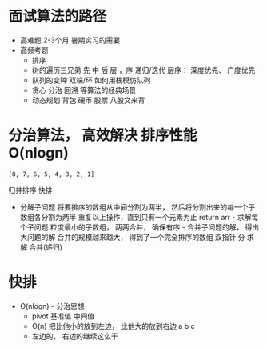 # 面试算法的路径
   - 高难题  2-3个月 暑期实习的需要
   - 高频考题
		- 排序
		- 树的遍历三兄弟
			先 中 后 层 ，序
			递归/迭代
			层序： 深度优先、 广度优先
		- 队列的变种
			双端/环
			如何用栈模仿队列
		- 贪心 分治 回溯 等算法的经典场景
		- 动态规划
			背包 硬币 股票
	八股文来背

# 分治算法， 高效解决 排序性能 O(nlogn)
	[8, 7, 6, 5, 4, 3, 2, 1]
   归并排序  快排
   - 分解子问题
		将要排序的数组从中间分割为两半， 
		然后将分割出来的每一个子数组各分割为两半
		重复以上操作，直到只有一个元素为止	return arr
	- 求解每个子问题
		粒度最小的子数组， 两两合并， 确保有序
	- 合并子问题的解， 得出大问题的解
		合并的规模越来越大， 得到了一个完全排序的数组
	双指针
	分  求解	 合并(递归)
	
# 快排
   - O(nlogn) 
	- 分治思想
		- pivot 基准值  中间值
		- O(n) 把比他小的放到左边， 比他大的放到右边 a b c
		- 左边的， 右边的继续这么干
